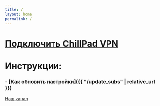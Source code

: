 ```yaml
---
title: /
layout: home
permalink: /
---
```


# [Подключить ChillPad VPN](https://t.me/CP_VPNbot)

# Инструкции:
### - [Как обновить настройки]({{ "/update_subs" | relative_url }})


[Наш канал](https://telegram-badge.vercel.app/api/telegram-badge?channelId=@CP_VPN&style=for-the-badge)